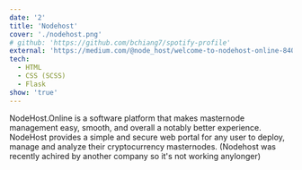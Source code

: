 ```yaml
---
date: '2'
title: 'Nodehost'
cover: './nodehost.png'
# github: 'https://github.com/bchiang7/spotify-profile'
external: 'https://medium.com/@node_host/welcome-to-nodehost-online-840873b97d9c'
tech:
  - HTML
  - CSS (SCSS)
  - Flask
show: 'true'
---
```


NodeHost.Online is a software platform that makes masternode management easy, smooth, and overall a notably better experience. NodeHost provides a simple and secure web portal for any user to deploy, manage and analyze their cryptocurrency masternodes. (Nodehost was recently achired by another company so it's not working anylonger)
